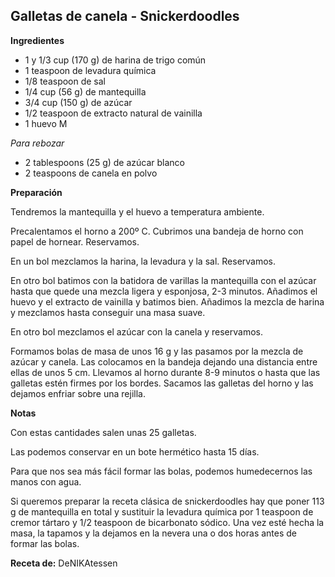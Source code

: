 ## Galletas de canela - Snickerdoodles

**Ingredientes**

- 1 y 1/3 cup (170 g) de harina de trigo común
- 1 teaspoon de levadura química
- 1/8 teaspoon de sal
- 1/4 cup (56 g) de mantequilla
- 3/4 cup (150 g) de azúcar
- 1/2 teaspoon de extracto natural de vainilla
- 1 huevo M

*Para rebozar*

- 2 tablespoons (25 g) de azúcar blanco
- 2 teaspoons de canela en polvo

**Preparación**

Tendremos la mantequilla y el huevo a temperatura ambiente.

Precalentamos el horno a 200º C. Cubrimos una bandeja de horno con papel de hornear. Reservamos.

En un bol mezclamos la harina, la levadura y la sal. Reservamos.

En otro bol batimos con la batidora de varillas la mantequilla con el azúcar hasta que quede una mezcla ligera y esponjosa, 2-3 minutos. Añadimos el huevo y el extracto de vainilla y batimos bien. Añadimos la mezcla de harina y mezclamos hasta conseguir una masa suave.

En otro bol mezclamos el azúcar con la canela y reservamos.

Formamos bolas de masa de unos 16 g y las pasamos por la mezcla de azúcar y canela. Las colocamos en la bandeja dejando una distancia entre ellas de unos 5 cm. Llevamos al horno durante 8-9 minutos o hasta que las galletas estén firmes por los bordes. Sacamos las galletas del horno y las dejamos enfriar sobre una rejilla.

**Notas**

Con estas cantidades salen unas 25 galletas.

Las podemos conservar en un bote hermético hasta 15 días.

Para que nos sea más fácil formar las bolas, podemos humedecernos las manos con agua.

Si queremos preparar la receta clásica de snickerdoodles hay que poner 113 g de mantequilla en total y sustituir la levadura química por 1 teaspoon de cremor tártaro y 1/2 teaspoon de bicarbonato sódico. Una vez esté hecha la masa, la tapamos y la dejamos en la nevera una o dos horas antes de formar las bolas.

**Receta de:** DeNIKAtessen